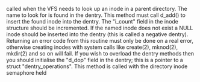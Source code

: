 
called when the VFS needs to look up an inode in a parent 	directory.  The name to look for is found in the dentry.  This method must call d_add() to insert the found inode into the 	dentry.  The "i_count" field in the inode structure should be incremented.  If the named inode does not exist a NULL inode should be inserted into the dentry (this is called a negative 	dentry).  Returning an error code from this routine must only be done on a real error, otherwise creating inodes with system calls like create(2), mknod(2), mkdir(2) and so on will fail.  If you wish to overload the dentry methods then you should initialise the "d_dop" field in the dentry; this is a pointer to a struct "dentry_operations".  This method is called with the directory inode semaphore held